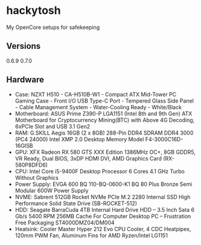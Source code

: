 # hackytosh
My OpenCore setups for safekeeping

## Versions
0.6.9
0.7.0

## Hardware
* Case: NZXT H510 - CA-H510B-W1 - Compact ATX Mid-Tower PC Gaming Case - Front I/O USB Type-C Port - Tempered Glass Side Panel - Cable Management System - Water-Cooling Ready - White/Black 
* Motherboard: ASUS Prime Z390-P LGA1151 (Intel 8th and 9th Gen) ATX Motherboard for Cryptocurrency Mining(BTC) with Above 4G Decoding, 6xPCIe Slot and USB 3.1 Gen2 
* RAM: G.SKILL Aegis 16GB (2 x 8GB) 288-Pin DDR4 SDRAM DDR4 3000 (PC4 24000) Intel XMP 2.0 Desktop Memory Model F4-3000C16D-16GISB
* GPU: XFX Radeon RX 580 GTS XXX Edition 1386MHz OC+, 8GB GDDR5, VR Ready, Dual BIOS, 3xDP HDMI DVI, AMD Graphics Card (RX-580P8DFD6) 
* CPU: Intel Core i5-9400F Desktop Processor 6 Cores 4.1 GHz Turbo Without Graphics 
* Power Supply: EVGA 600 BQ 110-BQ-0600-K1 BQ 80 Plus Bronze Semi Modular 600W Power Supply 
* NVME: Sabrent 512GB Rocket NVMe PCIe M.2 2280 Internal SSD High Performance Solid State Drive (SB-ROCKET-512) 
* HDD: Seagate BarraCuda 4TB Internal Hard Drive HDD – 3.5 Inch Sata 6 Gb/s 5400 RPM 256MB Cache For Computer Desktop PC – Frustration Free Packaging ST4000DMZ04/DM004 
* Heatsink: Cooler Master Hyper 212 Evo CPU Cooler, 4 CDC Heatpipes, 120mm PWM Fan, Aluminum Fins for AMD Ryzen/Intel LG1151 


